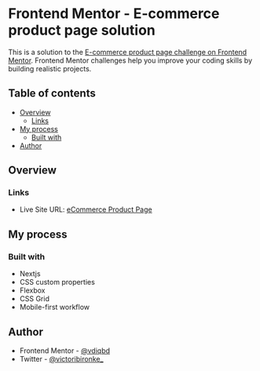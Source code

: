 # Frontend Mentor - E-commerce product page solution

This is a solution to the [E-commerce product page challenge on Frontend Mentor](https://www.frontendmentor.io/challenges/ecommerce-product-page-UPsZ9MJp6). Frontend Mentor challenges help you improve your coding skills by building realistic projects.

## Table of contents

- [Overview](#overview)
  - [Links](#links)
- [My process](#my-process)
  - [Built with](#built-with)
- [Author](#author)

## Overview

### Links

- Live Site URL: [eCommerce Product Page](https://sneakerss-page.netlify.app/)

## My process

### Built with

- Nextjs
- CSS custom properties
- Flexbox
- CSS Grid
- Mobile-first workflow

## Author

- Frontend Mentor - [@vdiqbd](https://www.frontendmentor.io/profile/vdiqbd)
- Twitter - [@victoribironke\_](https://www.twitter.com/victoribironke_)

